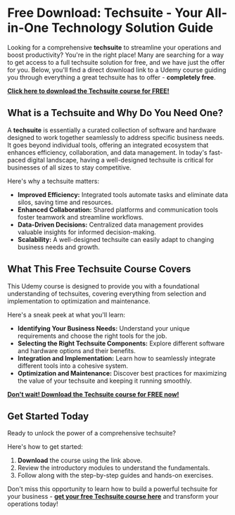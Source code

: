 # Free Download: Techsuite - Your All-in-One Technology Solution Guide

Looking for a comprehensive **techsuite** to streamline your operations and boost productivity? You're in the right place! Many are searching for a way to get access to a full techsuite solution for free, and we have just the offer for you. Below, you'll find a direct download link to a Udemy course guiding you through everything a great techsuite has to offer - **completely free**.

[**Click here to download the Techsuite course for FREE!**](https://udemywork.com/techsuite)

## What is a Techsuite and Why Do You Need One?

A **techsuite** is essentially a curated collection of software and hardware designed to work together seamlessly to address specific business needs. It goes beyond individual tools, offering an integrated ecosystem that enhances efficiency, collaboration, and data management. In today's fast-paced digital landscape, having a well-designed techsuite is critical for businesses of all sizes to stay competitive.

Here's why a techsuite matters:

*   **Improved Efficiency:** Integrated tools automate tasks and eliminate data silos, saving time and resources.
*   **Enhanced Collaboration:** Shared platforms and communication tools foster teamwork and streamline workflows.
*   **Data-Driven Decisions:** Centralized data management provides valuable insights for informed decision-making.
*   **Scalability:** A well-designed techsuite can easily adapt to changing business needs and growth.

## What This Free Techsuite Course Covers

This Udemy course is designed to provide you with a foundational understanding of techsuites, covering everything from selection and implementation to optimization and maintenance.

Here's a sneak peek at what you'll learn:

*   **Identifying Your Business Needs:** Understand your unique requirements and choose the right tools for the job.
*   **Selecting the Right Techsuite Components:** Explore different software and hardware options and their benefits.
*   **Integration and Implementation:** Learn how to seamlessly integrate different tools into a cohesive system.
*   **Optimization and Maintenance:** Discover best practices for maximizing the value of your techsuite and keeping it running smoothly.

[**Don't wait! Download the Techsuite course for FREE now!**](https://udemywork.com/techsuite)

## Get Started Today

Ready to unlock the power of a comprehensive techsuite?

Here's how to get started:

1.  **Download** the course using the link above.
2.  Review the introductory modules to understand the fundamentals.
3.  Follow along with the step-by-step guides and hands-on exercises.

Don't miss this opportunity to learn how to build a powerful techsuite for your business - **[get your free Techsuite course here](https://udemywork.com/techsuite)** and transform your operations today!
